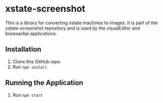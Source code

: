 # xstate-screenshot

This is a library for converting xstate machines to images. It is part of the xstate-screenshot repository and is used by the visualEditor and browserApi applications.

## Installation

1. Clone this GitHub repo
2. Run `npm install`

## Running the Application

1. Run `npm start`
